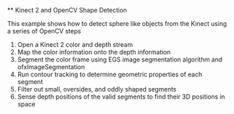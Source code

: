 
** Kinect 2 and OpenCV Shape Detection

This example shows how to detect sphere like objects from the Kinect using a series of OpenCV steps

1) Open a Kinect 2 color and depth stream
2) Map the color information onto the depth information
3) Segment the color frame using EGS image segmentation algorithm and ofxImageSegmentation
4) Run contour tracking to determine geometric properties of each segment
5) Filter out small, oversides, and oddly shaped segments
6) Sense depth positions of the valid segments to find their 3D positions in space

